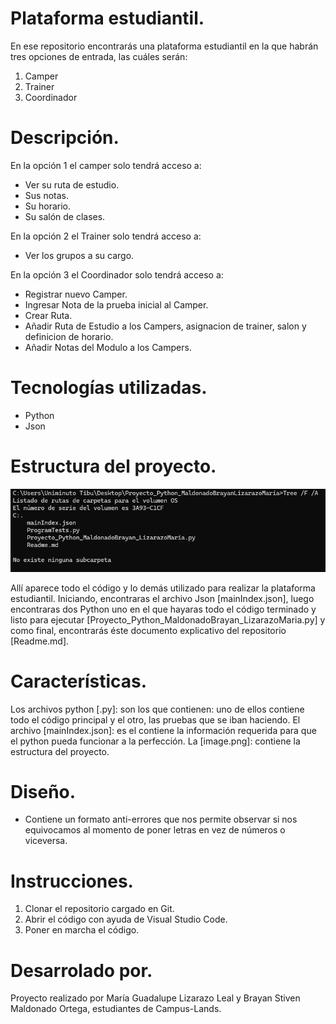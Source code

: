 # Plataforma estudiantil.
En ese repositorio encontrarás una plataforma estudiantil en la que habrán tres opciones de entrada, las cuáles serán:
1. Camper
2. Trainer
3. Coordinador

# Descripción.
En la opción 1 el camper solo tendrá acceso a:
* Ver su ruta de estudio.
* Sus notas.
* Su horario.
* Su salón de clases.

En la opción 2 el Trainer solo tendrá acceso a:
* Ver los grupos a su cargo.

En la opción 3 el Coordinador solo tendrá acceso a:
* Registrar nuevo Camper.
* Ingresar Nota de la prueba inicial al Camper.
* Crear Ruta.
* Añadir Ruta de Estudio a los Campers, asignacion de trainer, salon y definicion de horario.
* Añadir Notas del Modulo a los Campers.

# Tecnologías utilizadas.
- Python
- Json

# Estructura del proyecto.
![EstructuraDelProyecto](image.png)

Allí aparece todo el código y lo demás utilizado para realizar la plataforma estudiantil. Iniciando, encontraras el archivo Json [mainIndex.json], luego encontraras dos Python uno en el que hayaras todo el código terminado y listo para ejecutar [Proyecto_Python_MaldonadoBrayan_LizarazoMaria.py] y como final, encontrarás éste documento explicativo del repositorio [Readme.md].

# Características.
Los archivos python [.py]: son los que contienen: uno de ellos contiene todo el código principal y el otro, las pruebas que se iban haciendo.
El archivo [mainIndex.json]: es el contiene la información requerida para que el python pueda funcionar a la perfección.
La [image.png]: contiene la estructura del proyecto.

# Diseño.
* Contiene un formato anti-errores que nos permite observar si nos equivocamos al momento de poner letras en vez de números o viceversa.

# Instrucciones.
1. Clonar el repositorio cargado en Git.
2. Abrir el código con ayuda de Visual Studio Code.
3. Poner en marcha el código.

# Desarrolado por.
Proyecto realizado por María Guadalupe Lizarazo Leal y Brayan Stiven Maldonado Ortega, estudiantes de Campus-Lands.